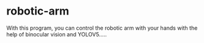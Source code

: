 # robotic-arm
With this program, you can control the robotic arm with your hands with the help of binocular vision and YOLOV5.....
